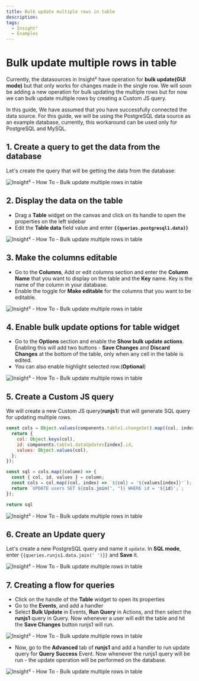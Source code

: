 ```yaml
---
title: Bulk update multiple rows in table
description: 
tags:
  - Insight²
  - Examples
---
```


# Bulk update multiple rows in table

Currently, the datasources in Insight² have operation for **bulk update(GUI mode)** but that only works for changes made in the single row. We will soon be adding a new operation for bulk updating the multiple rows but for now we can bulk update multiple rows by creating a Custom JS query.

In this guide, We have assumed that you have successfully connected the data source. For this guide, we will be using the PostgreSQL data source as an example database, currently, this workaround can be used only for PostgreSQL and MySQL.

## 1. Create a query to get the data from the database

Let's create the query that will be getting the data from the database:



![Insight² - How To - Bulk update multiple rows in table](/_images/insight2/how-to/bulk-update-multiple/postgres1.png)


## 2. Display the data on the table

- Drag a **Table** widget on the canvas and click on its handle to open the properties on the left sidebar
- Edit the **Table data** field value and enter **`{{queries.postgresql1.data}}`**



![Insight² - How To - Bulk update multiple rows in table](/_images/insight2/how-to/bulk-update-multiple/showData.png)


## 3. Make the columns editable

- Go to the **Columns**, Add or edit columns section and enter the **Column Name** that you want to display on the table and the **Key** name. Key is the name of the column in your database.
- Enable the toggle for **Make editable** for the columns that you want to be editable.



![Insight² - How To - Bulk update multiple rows in table](/_images/insight2/how-to/bulk-update-multiple/columns.png)



## 4. Enable bulk update options for table widget

- Go to the **Options** section and enable the **Show bulk update actions**. Enabling this will add two buttons - **Save Changes** and **Discard Changes** at the bottom of the table, only when any cell in the table is edited.
- You can also enable highlight selected row.(**Optional**)



![Insight² - How To - Bulk update multiple rows in table](/_images/insight2/how-to/bulk-update-multiple/options.png)



## 5. Create a Custom JS query

We will create a new Custom JS query(**runjs1**) that will generate SQL query for updating multiple rows.

```js
const cols = Object.values(components.table1.changeSet).map((col, index) => {
  return {
    col: Object.keys(col),
    id: components.table1.dataUpdates[index].id,
    values: Object.values(col),
  };
});

const sql = cols.map((column) => {
  const { col, id, values } = column;
  const cols = col.map((col, index) => `${col} = '${values[index]}'`);
  return `UPDATE users SET ${cols.join(", ")} WHERE id = '${id}';`;
});

return sql
```


![Insight² - How To - Bulk update multiple rows in table](/_images/insight2/how-to/bulk-update-multiple/runjs1.png)



## 6. Create an Update query

Let's create a new PostgreSQL query and name it `update`. In **SQL mode**, enter `{{queries.runjs1.data.join(' ')}}` and **Save** it.



![Insight² - How To - Bulk update multiple rows in table](/_images/insight2/how-to/bulk-update-multiple/update.png)



## 7. Creating a flow for queries

- Click on the handle of the **Table** widget to open its properties
- Go to the **Events**, and add a handler
- Select **Bulk Update** in Events, **Run Query** in Actions, and then select the **runjs1** query in Query. Now whenever a user will edit the table and hit the **Save Changes** button runjs1 will run.



![Insight² - How To - Bulk update multiple rows in table](/_images/insight2/how-to/bulk-update-multiple/event.png)



- Now, go to the **Advanced** tab of **runjs1** and add a handler to run update query for **Query Success** Event. Now whenever the runjs1 query will be run - the update operation will be performed on the database.





![Insight² - How To - Bulk update multiple rows in table](/_images/insight2/how-to/bulk-update-multiple/success.png)


